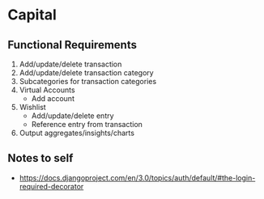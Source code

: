 # Capital

## Functional Requirements
1. Add/update/delete transaction
2. Add/update/delete transaction category
3. Subcategories for transaction categories
4. Virtual Accounts
   - Add account
5. Wishlist
   - Add/update/delete entry
   - Reference entry from transaction
6. Output aggregates/insights/charts

## Notes to self
- https://docs.djangoproject.com/en/3.0/topics/auth/default/#the-login-required-decorator
